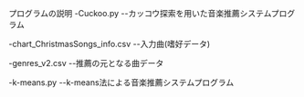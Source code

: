 プログラムの説明
-Cuckoo.py
--カッコウ探索を用いた音楽推薦システムプログラム

-chart_ChristmasSongs_info.csv
--入力曲(嗜好データ)

-genres_v2.csv
--推薦の元となる曲データ

-k-means.py
--k-means法による音楽推薦システムプログラム
